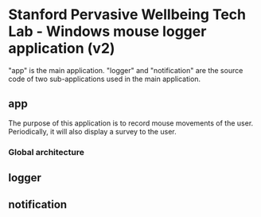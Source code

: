 # Stanford Pervasive Wellbeing Tech Lab - Windows mouse logger application (v2)

"app" is the main application. "logger" and "notification" are the source code of two sub-applications used in the main application.

## app

The purpose of this application is to record mouse movements of the user. Periodically, it will also display a survey to the user.

### Global architecture

## logger

## notification
